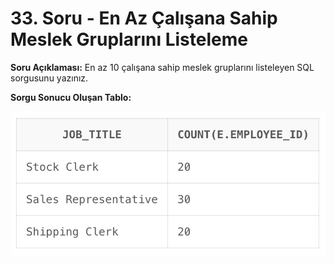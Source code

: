 # 33. Soru -  En Az Çalışana Sahip Meslek Gruplarını Listeleme

**Soru Açıklaması:**
En az 10 çalışana sahip meslek gruplarını listeleyen SQL sorgusunu yazınız.

**Sorgu Sonucu Oluşan Tablo:**

![alt text](/Ekran-Çıktıları/Ekran-Resmi_33.png)
